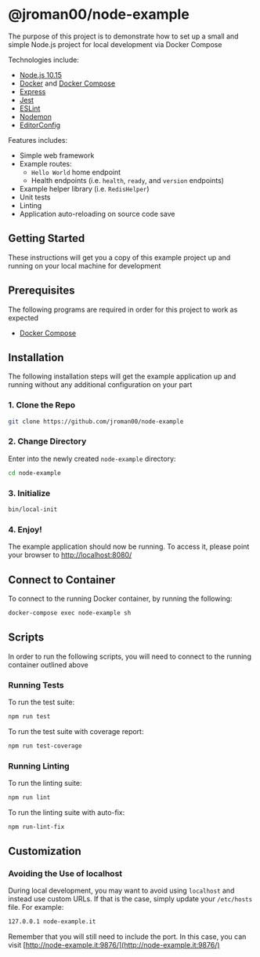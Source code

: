 # @jroman00/node-example

The purpose of this project is to demonstrate how to set up a small and simple Node.js project for local development via Docker Compose

Technologies include:

* [Node.js 10.15](https://nodejs.org/en/)
* [Docker](https://www.docker.com/) and [Docker Compose](https://docs.docker.com/compose/)
* [Express](https://www.npmjs.com/package/express)
* [Jest](https://jestjs.io/)
* [ESLint](https://eslint.org/)
* [Nodemon](https://nodemon.io/)
* [EditorConfig](https://editorconfig.org/)

Features includes:

* Simple web framework
* Example routes:
  * `Hello World` home endpoint
  * Health endpoints (i.e. `health`, `ready`, and `version` endpoints)
* Example helper library (i.e. `RedisHelper`)
* Unit tests
* Linting
* Application auto-reloading on source code save

## Getting Started

These instructions will get you a copy of this example project up and running on your local machine for development

## Prerequisites

The following programs are required in order for this project to work as expected

  - [Docker Compose](https://docs.docker.com/compose/install/)

## Installation

The following installation steps will get the example application up and running without any additional configuration on your part

### 1. Clone the Repo

```bash
git clone https://github.com/jroman00/node-example
```

### 2. Change Directory

Enter into the newly created `node-example` directory:

```bash
cd node-example
```

### 3. Initialize

```bash
bin/local-init
```

### 4. Enjoy!

The example application should now be running. To access it, please point your browser to [http://localhost:8080/](http://localhost:8080/)

## Connect to Container

To connect to the running Docker container, by running the following:

```bash
docker-compose exec node-example sh
```

## Scripts

In order to run the following scripts, you will need to connect to the running container outlined above

### Running Tests

To run the test suite:

```bash
npm run test
```

To run the test suite with coverage report:

```bash
npm run test-coverage
```

### Running Linting

To run the linting suite:

```bash
npm run lint
```

To run the linting suite with auto-fix:

```bash
npm run-lint-fix
```

## Customization

### Avoiding the Use of localhost

During local development, you may want to avoid using `localhost` and instead use custom URLs. If that is the case, simply update your `/etc/hosts` file. For example:

```bash
127.0.0.1 node-example.it
```

Remember that you will still need to include the port. In this case, you can visit [http://node-example.it:9876/](http://node-example.it:9876/)
